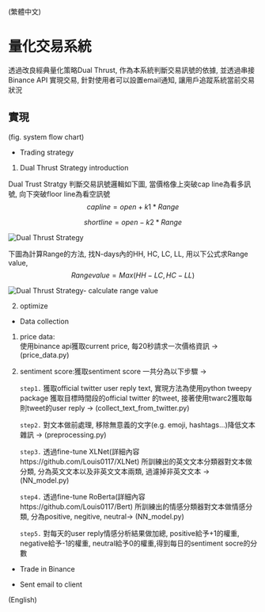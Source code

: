(繁體中文)  
# 量化交易系統
透過改良經典量化策略Dual Thrust, 作為本系統判斷交易訊號的依據,  並透過串接Binance API  實現交易, 針對使用者可以設置email通知, 讓用戶追蹤系統當前交易狀況   

## 實現  
(fig. system flow chart)  

* Trading strategy
1. Dual Thrust Strategy introduction  
 
Dual Trust Stratgy 判斷交易訊號邏輯如下圖, 當價格像上突破cap line為看多訊號, 向下突破floor line為看空訊號 
$$cap line = open+k1*Range$$   

$$short line = open-k2*Range$$




![Dual Thrust Strategy](https://cdn.quantconnect.com/tutorials/i/Tutorial05-dual-thrust-trading.png)

下圖為計算Range的方法, 找N-days內的HH, HC, LC, LL, 用以下公式求Range value, $$Range value = Max(HH-LC, HC-LL)$$

![Dual Thrust Strategy- calculate range value](https://cdn.quantconnect.com/tutorials/i/Tutorial05-dual-thrust-price-range.png)


2. optimize  

* Data collection
1. price data:  
    使用binance api獲取current price, 每20秒請求一次價格資訊 -> (price_data.py)  
      
2. sentiment score:獲取sentiment score 一共分為以下步驟 ->   

    `step1.` 獲取official twitter user reply text, 實現方法為使用python tweepy package 獲取目標時間段的official twitter 的tweet, 接著使用twarc2獲取每則tweet的user reply -> (collect_text_from_twitter.py)  
    
    `step2.` 對文本做前處理, 移除無意義的文字(e.g. emoji, hashtags...)降低文本雜訊 -> (preprocessing.py)  
       
    `step3.` 透過fine-tune XLNet(詳細內容https://github.com/Louis0117/XLNet) 所訓練出的英文文本分類器對文本做分類, 分為英文文本以及非英文文本兩類, 過濾掉非英文文本 -> (NN_model.py)  
    
    `step4.` 透過fine-tune RoBerta(詳細內容https://github.com/Louis0117/Bert) 所訓練出的情感分類器對文本做情感分類, 分為positive, negitive, neutral-> (NN_model.py)  
    
    `step5.` 對每天的user reply情感分析結果做加總, positive給予+1的權重, negative給予-1的權重, neutral給予0的權重,得到每日的sentiment socre的分數 
  
* Trade in Binance  

* Sent email to client  

    
(English)
